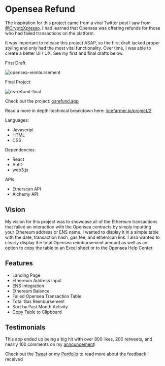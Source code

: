# Opensea Refund

The inspiration for this project came from a viral Twitter post I saw from [@CryptoXpresso](https://twitter.com/CryptoXpresso/status/1591218382216404992). I had learned that Opensea was offering refunds for those who had failed transactions on the platform.

It was important to release this project ASAP, so the first draft lacked proper styling and only had the most vital functionality. Over time, I was able to create a better UI / UX. See my first and final drafts below.

First Draft:

![opensea-reimbursement](https://user-images.githubusercontent.com/112427358/208730931-9bcbd95b-aaef-4676-afa9-26a5dc0b020c.png)

Final Project:

![os-refund-final](https://user-images.githubusercontent.com/112427358/212579031-ef5fee26-263d-44df-ae3e-1cf5ed8d57b9.png)


Check out the project: [osrefund.app](https://www.osrefund.app/)

Read a more in depth-technical breakdown here: [ricefarmer.io/project/2](https://www.ricefarmer.io/project/2)

Languages:

- Javascript
- HTML
- CSS

Dependencies:

- React
- AntD
- web3.js

APIs:

- Etherscan API
- Alchemy API

## Vision

My vision for this project was to showcase all of the Ethereum transactions that failed an interaction with the Opensea contracts by simply inputting your Ethereum address or ENS name. I wanted to display it in a simple table with the date, transaction hash, gas fee, and etherscan link. I also wanted to clearly display the total Opensea reimbursement amount as well as an option to copy the table to an Excel sheet or to the Opensea Help Center.

## Features

- Landing Page
- Ethereum Address Input
- ENS Integration
- Ethereum Balance
- Failed Opensea Transaction Table
- Total Gas Reimbursement
- Sort by Past Month Activity
- Copy Table to Clipboard

## Testimonials

This app ended up being a big hit with over 800 likes, 200 retweets, and nearly 100 comments on my [announcement](https://twitter.com/RiceFarmerNFT/status/1594745256951562250)!

Check out the [Tweet](https://twitter.com/RiceFarmerNFT/status/1594745256951562250) or my [Portfolio](https://www.ricefarmer.io/project/2) to read more about the feedback I received
